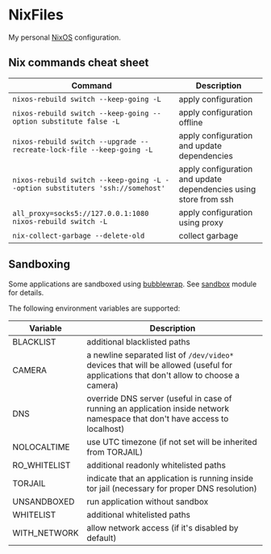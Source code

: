 <!-- markdownlint-configure-file
{ "line-length": { "line_length": 200 } }
-->

# NixFiles

My personal [NixOS](https://nixos.org/) configuration.

## Nix commands cheat sheet

| Command                                                                       | Description                                                      |
| ----------------------------------------------------------------------------- | ---------------------------------------------------------------- |
| `nixos-rebuild switch --keep-going -L`                                        | apply configuration                                              |
| `nixos-rebuild switch --keep-going --option substitute false -L`              | apply configuration offline                                      |
| `nixos-rebuild switch --upgrade --recreate-lock-file --keep-going -L`         | apply configuration and update dependencies                      |
| `nixos-rebuild switch --keep-going -L --option substituters 'ssh://somehost'` | apply configuration and update dependencies using store from ssh |
| `all_proxy=socks5://127.0.0.1:1080 nixos-rebuild switch -L`                   | apply configuration using proxy                                  |
| `nix-collect-garbage --delete-old`                                            | collect garbage                                                  |

## Sandboxing

Some applications are sandboxed using [bubblewrap](https://github.com/containers/bubblewrap). See [sandbox](modules/sandbox.nix) module for details.

The following environment variables are supported:

| Variable     | Description                                                                                                                          |
| ------------ | ------------------------------------------------------------------------------------------------------------------------------------ |
| BLACKLIST    | additional blacklisted paths                                                                                                         |
| CAMERA       | a newline separated list of `/dev/video*` devices that will be allowed (useful for applications that don't allow to choose a camera) |
| DNS          | override DNS server (useful in case of running an application inside network namespace that don't have access to localhost)          |
| NOLOCALTIME  | use UTC timezone (if not set will be inherited from TORJAIL)                                                                         |
| RO_WHITELIST | additional readonly whitelisted paths                                                                                                |
| TORJAIL      | indicate that an application is running inside tor jail (necessary for proper DNS resolution)                                        |
| UNSANDBOXED  | run application without sandbox                                                                                                      |
| WHITELIST    | additional whitelisted paths                                                                                                         |
| WITH_NETWORK | allow network access (if it's disabled by default)                                                                                   |
